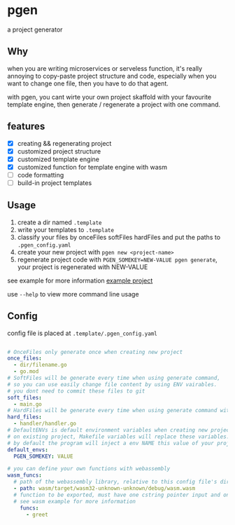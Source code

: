 # pgen

a project generator


## Why

when you are writing microservices or serveless function, it's really annoying to copy-paste project structure and code, especially when you want to change one file, then you have to do that agent.

with pgen, you cant wirte your own project skaffold with your favourite template engine, then generate / regenerate a project with one command.

## features

- [x] creating && regenerating project
- [x] customized project structure
- [x] customized template engine
- [x] customized function for template engine with wasm
- [ ] code formatting
- [ ] build-in project templates

## Usage

1. create a dir named `.template`
2. write your templates to `.template`
3. classify your files by onceFiles softFiles hardFiles and put the paths to `.pgen_config.yaml`
4. create your new project with `pgen new <project-name>`
5. regenerate project code with `PGEN_SOMEKEY=NEW-VALUE pgen generate`, your project is regenerated with NEW-VALUE

see example for more information [example project](example)

use `--help` to view more command line usage

## Config

config file is placed at `.template/.pgen_config.yaml`

```yaml

# OnceFiles only generate once when creating new project
once_files:
  - dir/filename.go
  - go.mod
# SoftFiles will be generate every time when using generate command,
# so you can use easily change file content by using ENV vairables.
# you dont need to commit these files to git
soft_files:
  - main.go
# HardFiles will be generate every time when using generate command with --hard flag
hard_files:
  - handler/handler.go
# DefaultENVs is default environment variables when creating new project.
# on existing project, Makefile variables will replace these variables.
# by default the program will inject a env NAME this value of your project name.
default_envs:
  PGEN_SOMEKEY: VALUE

# you can define your own functions with webassembly
wasm_funcs:
  # path of the webassembly library, relative to this config file's directory or absolute path
  - path: wasm/target/wasm32-unknown-unknown/debug/wasm.wasm
  # function to be exported, must have one cstring pointer input and one cstring pointer output
  # see wasm example for more information
    funcs:
      - greet

```
